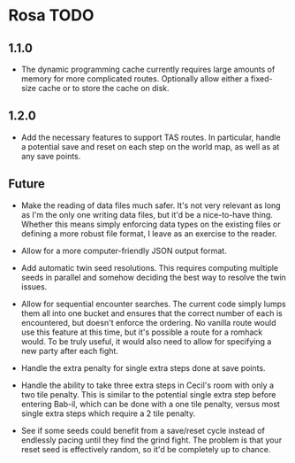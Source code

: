 # Rosa TODO

## 1.1.0

* The dynamic programming cache currently requires large amounts of memory for
  more complicated routes. Optionally allow either a fixed-size cache or to
  store the cache on disk.

## 1.2.0

* Add the necessary features to support TAS routes. In particular, handle a
  potential save and reset on each step on the world map, as well as at any save
  points.

## Future

* Make the reading of data files much safer. It's not very relevant as long as
  I'm the only one writing data files, but it'd be a nice-to-have thing. Whether
  this means simply enforcing data types on the existing files or defining a
  more robust file format, I leave as an exercise to the reader.

* Allow for a more computer-friendly JSON output format.

* Add automatic twin seed resolutions. This requires computing multiple seeds in
  parallel and somehow deciding the best way to resolve the twin issues.

* Allow for sequential encounter searches. The current code simply lumps them
  all into one bucket and ensures that the correct number of each is
  encountered, but doesn't enforce the ordering. No vanilla route would use this
  feature at this time, but it's possible a route for a romhack would. To be
  truly useful, it would also need to allow for specifying a new party after
  each fight.

* Handle the extra penalty for single extra steps done at save points.

* Handle the ability to take three extra steps in Cecil's room with only a two
  tile penalty. This is similar to the potential single extra step before
  entering Bab-il, which can be done with a one tile penalty, versus most single
  extra steps which require a 2 tile penalty.

* See if some seeds could benefit from a save/reset cycle instead of endlessly
  pacing until they find the grind fight. The problem is that your reset seed is
  effectively random, so it'd be completely up to chance.
